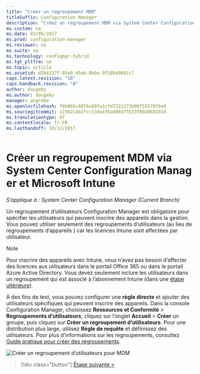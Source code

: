 ```yaml
---
title: "Créer un regroupement MDM"
titleSuffix: Configuration Manager
description: "Créez un regroupement MDM via System Center Configuration Manager."
ms.custom: na
ms.date: 03/05/2017
ms.prod: configuration-manager
ms.reviewer: na
ms.suite: na
ms.technology: configmgr-hybrid
ms.tgt_pltfrm: na
ms.topic: article
ms.assetid: d1b4337f-85e8-45e6-8bbe-9f18b49041c7
caps.latest.revision: "18"
caps.handback.revision: "0"
author: dougeby
ms.author: dougeby
manager: angrobe
ms.openlocfilehash: f8b865c48f6c69fe1cfd7221273b09f5557075e9
ms.sourcegitcommit: c236214b2fcc13dae7bad96d7fb33f692868191d
ms.translationtype: HT
ms.contentlocale: fr-FR
ms.lasthandoff: 10/12/2017
---
```

# <a name="create-an-mdm-collection-with-system-center-configuration-manager-and-microsoft-intune"></a>Créer un regroupement MDM via System Center Configuration Manager et Microsoft Intune

*S’applique à : System Center Configuration Manager (Current Branch)*

Un regroupement d’utilisateurs Configuration Manager est obligatoire pour spécifier les utilisateurs qui peuvent inscrire des appareils dans la gestion. Vous pouvez utiliser seulement des regroupements d’utilisateurs (au lieu de regroupements d’appareils ) car les licences Intune sont affectées par utilisateur.

> [!NOTE]
> Pour inscrire des appareils avec Intune, vous n’avez pas besoin d’affecter des licences aux utilisateurs dans le portail Office 365 ou dans le portail Azure Active Directory. Vous devez seulement inclure les utilisateurs dans un regroupement qui est associé à l’abonnement Intune (dans une [étape ultérieure](configure-intune-subscription.md)).

À des fins de test, vous pouvez configurer une **règle directe** et ajouter des utilisateurs spécifiques qui peuvent inscrire des appareils. Dans la console Configuration Manager, choisissez **Ressources et Conformité** > **Regroupements d’utilisateurs**, cliquez sur l’onglet **Accueil** > **Créer** un groupe, puis cliquez sur **Créer un regroupement d’utilisateurs**. Pour une distribution plus large, utilisez **Règle de requête** et définissez des utilisateurs. Pour plus d’informations sur les regroupements, consultez [Guide pratique pour créer des regroupements](https://technet.microsoft.com/library/mt629371.aspx).

![Créer un regroupement d’utilisateurs pour MDM](../media/mdm-create-user-collection.png)

> [!div class="button"]
[Étape suivante >](confirm-dns.md)
